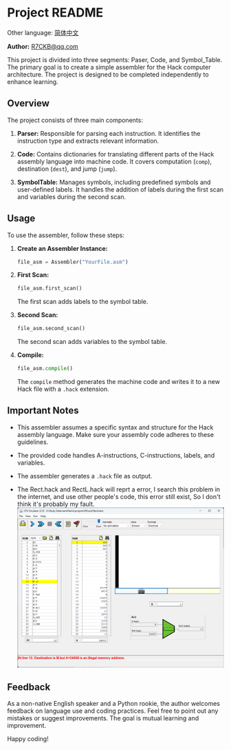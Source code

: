 # Project README

Other language: [简体中文](README_CN.md)

**Author:** R7CKB@qq.com

This project is divided into three segments: Paser, Code, and Symbol_Table. The primary goal is to create a simple assembler for the Hack computer architecture. The project is designed to be completed independently to enhance learning.

## Overview

The project consists of three main components:

1. **Parser:** Responsible for parsing each instruction. It identifies the instruction type and extracts relevant information.

2. **Code:** Contains dictionaries for translating different parts of the Hack assembly language into machine code. It covers computation (`comp`), destination (`dest`), and jump (`jump`).

3. **SymbolTable:** Manages symbols, including predefined symbols and user-defined labels. It handles the addition of labels during the first scan and variables during the second scan.

## Usage

To use the assembler, follow these steps:

1. **Create an Assembler Instance:**
    ```python
    file_asm = Assembler("YourFile.asm")
    ```

2. **First Scan:**
    ```python
    file_asm.first_scan()
    ```
    The first scan adds labels to the symbol table.

3. **Second Scan:**
    ```python
    file_asm.second_scan()
    ```
    The second scan adds variables to the symbol table.

4. **Compile:**
    ```python
    file_asm.compile()
    ```
    The `compile` method generates the machine code and writes it to a new Hack file with a `.hack` extension.

## Important Notes

- This assembler assumes a specific syntax and structure for the Hack assembly language. Make sure your assembly code adheres to these guidelines.

- The provided code handles A-instructions, C-instructions, labels, and variables.

- The assembler generates a `.hack` file as output.

- The Rect.hack and RectL.hack will reprt a error, I search this problem in the internet, and use other people's code, this error still exist, So I don't think it's probably my fault.
![error picture](Error.png)

## Feedback

As a non-native English speaker and a Python rookie, the author welcomes feedback on language use and coding practices. Feel free to point out any mistakes or suggest improvements. The goal is mutual learning and improvement.

Happy coding!